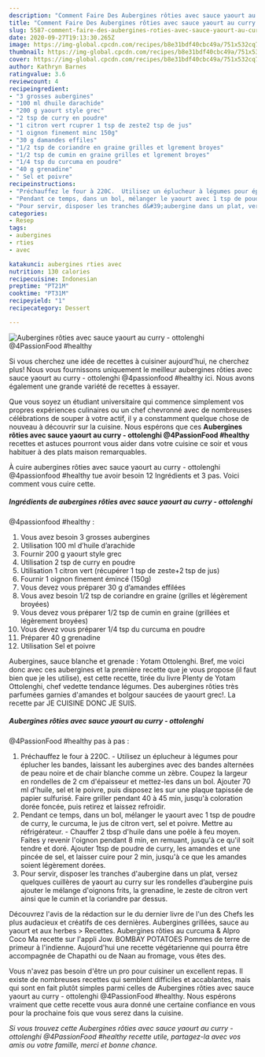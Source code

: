 ```yaml
---
description: "Comment Faire Des Aubergines rôties avec sauce yaourt au curry - ottolenghi @4PassionFood #healthy"
title: "Comment Faire Des Aubergines rôties avec sauce yaourt au curry - ottolenghi @4PassionFood #healthy"
slug: 5587-comment-faire-des-aubergines-roties-avec-sauce-yaourt-au-curry-ottolenghi-4passionfood-healthy
date: 2020-09-27T19:13:30.265Z
image: https://img-global.cpcdn.com/recipes/b8e31bdf40cbc49a/751x532cq70/aubergines-roties-avec-sauce-yaourt-au-curry-ottolenghi-4passionfood-healthy-photo-principale-de-la-recette.jpg
thumbnail: https://img-global.cpcdn.com/recipes/b8e31bdf40cbc49a/751x532cq70/aubergines-roties-avec-sauce-yaourt-au-curry-ottolenghi-4passionfood-healthy-photo-principale-de-la-recette.jpg
cover: https://img-global.cpcdn.com/recipes/b8e31bdf40cbc49a/751x532cq70/aubergines-roties-avec-sauce-yaourt-au-curry-ottolenghi-4passionfood-healthy-photo-principale-de-la-recette.jpg
author: Kathryn Barnes
ratingvalue: 3.6
reviewcount: 4
recipeingredient:
- "3 grosses aubergines"
- "100 ml dhuile darachide"
- "200 g yaourt style grec"
- "2 tsp de curry en poudre"
- "1 citron vert rcuprer 1 tsp de zeste2 tsp de jus"
- "1 oignon finement minc 150g"
- "30 g damandes effiles"
- "1/2 tsp de coriandre en graine grilles et lgrement broyes"
- "1/2 tsp de cumin en graine grilles et lgrement broyes"
- "1/4 tsp du curcuma en poudre"
- "40 g grenadine"
- " Sel et poivre"
recipeinstructions:
- "Préchauffez le four à 220C.  Utilisez un éplucheur à légumes pour éplucher les bandes, laissant les aubergines avec des bandes alternées de peau noire et de chair blanche comme un zèbre. Coupez la largeur en rondelles de 2 cm d&#39;épaisseur et mettez-les dans un bol. Ajouter 70 ml d&#39;huile, sel et le poivre, puis disposez les sur une plaque tapissée de papier sulfurisé. Faire griller pendant 40 à 45 min, jusqu&#39;à coloration dorée foncée, puis retirez et laissez refroidir."
- "Pendant ce temps, dans un bol, mélanger le yaourt avec 1 tsp de poudre de curry, le curcuma, le jus de citron vert, sel et poivre. Mettre au réfrigérateur.  Chauffer 2 tbsp d&#39;huile dans une poêle à feu moyen. Faites y revenir l&#39;oignon pendant 8 min, en remuant, jusqu&#39;à ce qu&#39;il soit tendre et doré. Ajouter 1tsp de poudre de curry, les amandes et une pincée de sel, et laisser cuire pour 2 min, jusqu&#39;à ce que les amandes soient légèrement dorées."
- "Pour servir, disposer les tranches d&#39;aubergine dans un plat, versez quelques cuillères de yaourt au curry sur les rondelles d’aubergine puis ajouter le mélange d&#39;oignons frits, la grenadine, le zeste de citron vert ainsi que le cumin et la coriandre par dessus."
categories:
- Resep
tags:
- aubergines
- rties
- avec

katakunci: aubergines rties avec 
nutrition: 130 calories
recipecuisine: Indonesian
preptime: "PT21M"
cooktime: "PT31M"
recipeyield: "1"
recipecategory: Dessert

---
```



![Aubergines rôties avec sauce yaourt au curry - ottolenghi
@4PassionFood #healthy](https://img-global.cpcdn.com/recipes/b8e31bdf40cbc49a/751x532cq70/aubergines-roties-avec-sauce-yaourt-au-curry-ottolenghi-4passionfood-healthy-photo-principale-de-la-recette.jpg)

Si vous cherchez une idée de recettes à cuisiner aujourd'hui, ne cherchez plus! Nous vous fournissons uniquement le meilleur aubergines rôties avec sauce yaourt au curry - ottolenghi
@4passionfood #healthy ici. Nous avons également une grande variété de recettes à essayer.

Que vous soyez un étudiant universitaire qui commence simplement vos propres expériences culinaires ou un chef chevronné avec de nombreuses célébrations de souper à votre actif, il y a constamment quelque chose de nouveau à découvrir sur la cuisine. Nous espérons que ces <strong> Aubergines rôties avec sauce yaourt au curry - ottolenghi
@4PassionFood #healthy </strong> recettes et astuces pourront vous aider dans votre cuisine ce soir et vous habituer à des plats maison remarquables.

<!--inarticleads1-->

À cuire aubergines rôties avec sauce yaourt au curry - ottolenghi
@4passionfood #healthy tue avoir besoin 12 Ingrédients et 3 pas. Voici comment vous cuire cette.

##### Ingrédients de aubergines rôties avec sauce yaourt au curry - ottolenghi
@4passionfood #healthy :

1. Vous avez besoin 3 grosses aubergines
1. Utilisation 100 ml d’huile d’arachide
1. Fournir 200 g yaourt style grec
1. Utilisation 2 tsp de curry en poudre
1. Utilisation 1 citron vert (récupérer 1 tsp de zeste+2 tsp de jus)
1. Fournir 1 oignon finement émincé (150g)
1. Vous devez vous préparer 30 g d’amandes effilées
1. Vous avez besoin 1/2 tsp de coriandre en graine (grilles et légèrement broyées)
1. Vous devez vous préparer 1/2 tsp de cumin en graine (grillées et légèrement broyées)
1. Vous devez vous préparer 1/4 tsp du curcuma en poudre
1. Préparer 40 g grenadine
1. Utilisation  Sel et poivre


Aubergines, sauce blanche et grenade : Yotam Ottolenghi. Bref, me voici donc avec ces aubergines et la première recette que je vous propose (il faut bien que je les utilise), est cette recette, tirée du livre Plenty de Yotam Ottolenghi, chef vedette tendance légumes. Des aubergines rôties très parfumées garnies d&#39;amandes et bolgour saucées de yaourt grec!. La recette par JE CUISINE DONC JE SUIS. 

<!--inarticleads2-->

##### Aubergines rôties avec sauce yaourt au curry - ottolenghi
@4PassionFood #healthy pas à pas :

1. Préchauffez le four à 220C. -  Utilisez un éplucheur à légumes pour éplucher les bandes, laissant les aubergines avec des bandes alternées de peau noire et de chair blanche comme un zèbre. Coupez la largeur en rondelles de 2 cm d&#39;épaisseur et mettez-les dans un bol. Ajouter 70 ml d&#39;huile, sel et le poivre, puis disposez les sur une plaque tapissée de papier sulfurisé. Faire griller pendant 40 à 45 min, jusqu&#39;à coloration dorée foncée, puis retirez et laissez refroidir.
1. Pendant ce temps, dans un bol, mélanger le yaourt avec 1 tsp de poudre de curry, le curcuma, le jus de citron vert, sel et poivre. Mettre au réfrigérateur. -  Chauffer 2 tbsp d&#39;huile dans une poêle à feu moyen. Faites y revenir l&#39;oignon pendant 8 min, en remuant, jusqu&#39;à ce qu&#39;il soit tendre et doré. Ajouter 1tsp de poudre de curry, les amandes et une pincée de sel, et laisser cuire pour 2 min, jusqu&#39;à ce que les amandes soient légèrement dorées.
1. Pour servir, disposer les tranches d&#39;aubergine dans un plat, versez quelques cuillères de yaourt au curry sur les rondelles d’aubergine puis ajouter le mélange d&#39;oignons frits, la grenadine, le zeste de citron vert ainsi que le cumin et la coriandre par dessus.


Découvrez l&#39;avis de la rédaction sur le du dernier livre de l&#39;un des Chefs les plus audacieux et créatifs de ces dernières. Aubergines grillées, sauce au yaourt et aux herbes &gt; Recettes. Aubergines rôties au curcuma &amp; Alpro Coco Ma recette sur l&#39;appli Jow. BOMBAY POTATOES Pommes de terre de primeur à l&#39;indienne. Aujourd&#39;hui une recette végétarienne qui pourra être accompagnée de Chapathi ou de Naan au fromage, vous êtes des. 

<!--inarticleads1-->

<p>
Vous n'avez pas besoin d'être un pro pour cuisiner un excellent repas. Il existe de nombreuses recettes qui semblent difficiles et accablantes, mais qui sont en fait plutôt simples parmi celles de Aubergines rôties avec sauce yaourt au curry - ottolenghi
@4PassionFood #healthy. Nous espérons vraiment que cette recette vous aura donné une certaine confiance en vous pour la prochaine fois que vous serez dans la cuisine.
</p>

<p>
<i>Si vous trouvez cette Aubergines rôties avec sauce yaourt au curry - ottolenghi
@4PassionFood #healthy recette utile, partagez-la avec vos amis ou votre famille, merci et bonne chance.</i>
</p>
